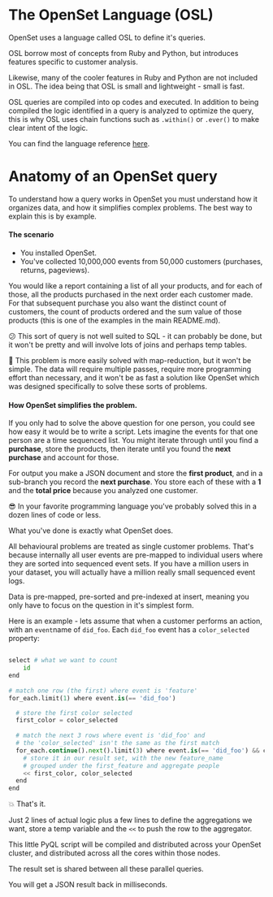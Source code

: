 # The OpenSet Language (OSL)

OpenSet uses a language called OSL to define it's queries. 

OSL borrow most of concepts from Ruby and Python, but introduces features specific to customer analysis. 

Likewise, many of the cooler features in Ruby and Python are not included in OSL. The idea being that OSL is small and lightweight - small is fast.

OSL queries are compiled into op codes and executed. In addition to being compiled the logic identified in a query is analyzed to optimize the query, this is why OSL uses chain functions such as `.within()` or `.ever()` to make clear intent of the logic.

You can find the language reference [here](https://github.com/opset/openset/blob/master/docs/osl/language_reference.md).

# Anatomy of an OpenSet query

To understand how a query works in OpenSet you must understand how it organizes data, and how it simplifies complex problems. The best way to explain this is by example.

#### The scenario

* You installed OpenSet.
* You've collected 10,000,000 events from 50,000 customers (purchases, returns, pageviews).

You would like a report containing a list of all your products, and for each of those, all the products purchased in the next order each customer made. For that subsequent purchase you also want the distinct count of customers, the count of products ordered and the sum value of those products (this is one of the examples in the main README.md).

:confused:  This sort of query is not well suited to SQL - it can probably be done, but it won't be pretty and will involve lots of joins and perhaps temp tables. 

:grimacing: This problem is more easily solved with map-reduction, but it won't be simple. The data will require multiple passes, require more programming effort than necessary, and it won't be as fast a solution like OpenSet which was designed specifically to solve these sorts of problems.

#### How OpenSet simplifies the problem. 

If you only had to solve the above question for one person, you could see how easy it would be to write a script. Lets imagine the events for that one person are a time sequenced list. You might iterate through until you find a **purchase**, store the products, then iterate until you found the **next purchase** and account for those. 

For output you make a JSON document and store the **first product**, and in a sub-branch you record the **next purchase**. You store each of these with a **1** and the **total price** because you analyzed one customer.

:sunglasses:  In your favorite programming language you've probably solved this in a dozen lines of code or less.

What you've done is exactly what OpenSet does.

All behavioural problems are treated as single customer problems. That's because internally all user events are pre-mapped to individual users where they are sorted into sequenced event sets. If you have a million users in your dataset, you will actually have a million really small sequenced event logs.

Data is pre-mapped, pre-sorted and pre-indexed at insert, meaning you only have to focus on the question in it's simplest form.

Here is an example - lets assume that when a customer performs an action, with an `event`name of `did_foo`. Each `did_foo` event has a `color_selected` property:

```python

select # what we want to count
    id
end
      
# match one row (the first) where event is 'feature'
for_each.limit(1) where event.is(== 'did_foo')

  # store the first color selected
  first_color = color_selected
      
  # match the next 3 rows where event is 'did_foo' and
  # the 'color_selected' isn't the same as the first match
  for_each.continue().next().limit(3) where event.is(== 'did_foo') && color_selected.is(!= first_color)     
    # store it in our result set, with the new feature_name
    # grouped under the first_feature and aggregate people
    << first_color, color_selected   
  end
end
```

:boom: That's it. 

Just 2 lines of actual logic plus a few lines to define the aggregations we want, store a temp variable and the `<<` to push the row to the aggregator. 

This little PyQL script will be compiled and distributed across  your OpenSet cluster, and distributed across all the cores within those nodes. 

The result set is shared between all these parallel queries. 

You will get a JSON result back in milliseconds.
